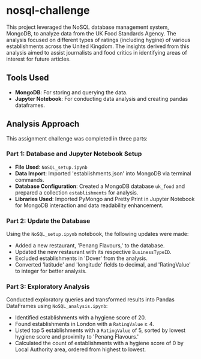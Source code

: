 # nosql-challenge

This project leveraged the NoSQL database management system, MongoDB, to analyze data from the UK Food Standards Agency. The analysis focused on different types of ratings (including hygine) of various establishments across the United Kingdom. The insights derived from this analysis aimed to assist journalists and food critics in identifying areas of interest for future articles. 

## Tools Used
- **MongoDB**: For storing and querying the data.
- **Jupyter Notebook**: For conducting data analysis and creating pandas dataframes.
## Analysis Approach
This assignment challenge was completed in three parts: 

### Part 1: Database and Jupyter Notebook Setup
- **File Used**: `NoSQL_setup.ipynb`
- **Data Import**: Imported 'establishments.json' into MongoDB via terminal commands.
- **Database Configuration**: Created a MongoDB database `uk_food` and prepared a collection `establishments` for analysis.
- **Libraries Used**: Imported PyMongo and Pretty Print in Jupyter Notebook for MongoDB interaction and data readability enhancement.

### Part 2: Update the Database
Using the `NoSQL_setup.ipynb` notebook, the following updates were made:
- Added a new restaurant, 'Penang Flavours,' to the database.
- Updated the new restaurant with its respective `BusinessTypeID`.
- Excluded establishments in 'Dover' from the analysis.
- Converted 'latitude' and 'longitude' fields to decimal, and 'RatingValue' to integer for better analysis.

### Part 3: Exploratory Analysis
Conducted exploratory queries and transformed results into Pandas DataFrames using `NoSQL_analysis.ipynb`:
- Identified establishments with a hygiene score of 20.
- Found establishments in London with a `RatingValue` ≥ 4.
- Listed top 5 establishments with a `RatingValue` of 5, sorted by lowest hygiene score and proximity to 'Penang Flavours.'
- Calculated the count of establishments with a hygiene score of 0 by Local Authority area, ordered from highest to lowest.
